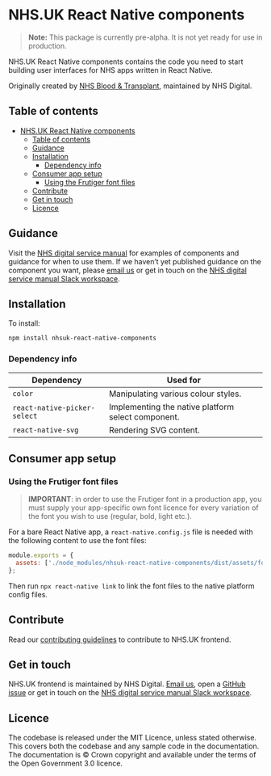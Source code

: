 # NHS.UK React Native components

> **Note:** This package is currently pre-alpha. It is not yet ready for use in production.

NHS.UK React Native components contains the code you need to start building user interfaces for NHS apps written in React Native.

Originally created by [NHS Blood & Transplant](https://github.com/NHS-Blood-and-Transplant), maintained by NHS Digital.

## Table of contents

- [NHS.UK React Native components](#nhsuk-react-native-components)
  - [Table of contents](#table-of-contents)
  - [Guidance](#guidance)
  - [Installation](#installation)
    - [Dependency info](#dependency-info)
  - [Consumer app setup](#consumer-app-setup)
    - [Using the Frutiger font files](#using-the-frutiger-font-files)
  - [Contribute](#contribute)
  - [Get in touch](#get-in-touch)
  - [Licence](#licence)

## Guidance

Visit the [NHS digital service manual](https://service-manual.nhs.uk/) for examples of components and guidance for when to use them. If we haven’t yet published guidance on the component you want, please [email us](mailto:service-manual@nhs.net) or get in touch on the [NHS digital service manual Slack workspace](https://join.slack.com/t/nhs-service-manual/shared_invite/enQtNTIyOTEyNjU3NDkyLTk4NDQ3YzkwYzk1Njk5YjAxYTI5YTVkZmUxMGQ0ZjA3NjMyM2ZkNjBlMWMxODVjZjYzNzg1ZmU4MWY1NmE2YzE).

## Installation

To install:

```bash
npm install nhsuk-react-native-components
```

### Dependency info

|Dependency|Used for|
|-|-|
|`color`|Manipulating various colour styles.|
|`react-native-picker-select`|Implementing the native platform select component.|
|`react-native-svg`|Rendering SVG content.|

## Consumer app setup

### Using the Frutiger font files

> **IMPORTANT**: in order to use the Frutiger font in a production app, you must supply your app-specific own font licence for every variation of the font you wish to use (regular, bold, light etc.).

For a bare React Native app, a `react-native.config.js` file is needed with the following content to use the font files:

```javascript
module.exports = {
  assets: ['./node_modules/nhsuk-react-native-components/dist/assets/fonts/']
};
```

Then run `npx react-native link` to link the font files to the native platform config files.

## Contribute

Read our [contributing guidelines](CONTRIBUTING.md) to contribute to NHS.UK frontend.

## Get in touch

NHS.UK frontend is maintained by NHS Digital. [Email us](mailto:service-manual@nhs.net), open a [GitHub issue](https://github.com/nhsuk/nhsuk-frontend/issues/new) or get in touch on the [NHS digital service manual Slack workspace](https://join.slack.com/t/nhs-service-manual/shared_invite/enQtNTIyOTEyNjU3NDkyLTk4NDQ3YzkwYzk1Njk5YjAxYTI5YTVkZmUxMGQ0ZjA3NjMyM2ZkNjBlMWMxODVjZjYzNzg1ZmU4MWY1NmE2YzE).

## Licence

The codebase is released under the MIT Licence, unless stated otherwise. This covers both the codebase and any sample code in the documentation. The documentation is © Crown copyright and available under the terms of the Open Government 3.0 licence.
